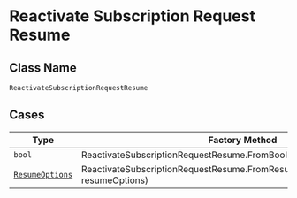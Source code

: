 
# Reactivate Subscription Request Resume

## Class Name

`ReactivateSubscriptionRequestResume`

## Cases

| Type | Factory Method |
|  --- | --- |
| `bool` | ReactivateSubscriptionRequestResume.FromBoolean(bool boolean) |
| [`ResumeOptions`](../../../doc/models/resume-options.md) | ReactivateSubscriptionRequestResume.FromResumeOptions(ResumeOptions resumeOptions) |

